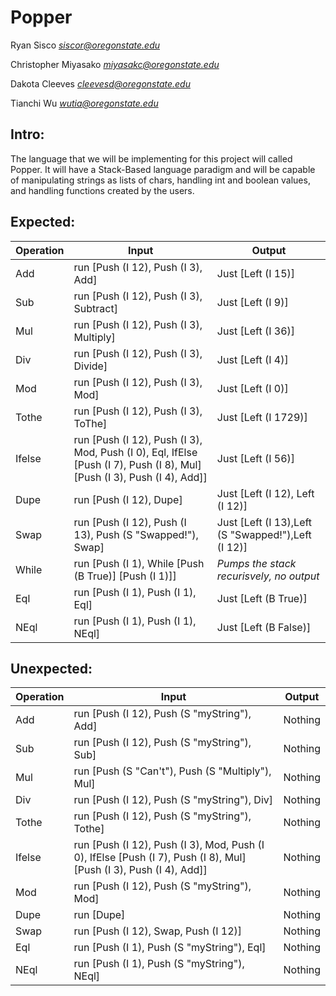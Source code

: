 # Popper

Ryan Sisco *siscor@oregonstate.edu*

Christopher Miyasako *miyasakc@oregonstate.edu*

Dakota Cleeves *cleevesd@oregonstate.edu*

Tianchi Wu *wutia@oregonstate.edu*

## Intro:
The language that we will be implementing for this project will 
called Popper. It will have a Stack-Based language paradigm and
will be capable of manipulating strings as lists of chars,
handling int and boolean values, and handling functions created
by the users.

## Expected:

| Operation | Input | Output |
| --- | --- |---	|
| Add | run [Push (I 12), Push (I 3), Add] |Just [Left (I 15)] |
| Sub | run [Push (I 12), Push (I 3), Subtract] |Just [Left (I 9)]|
| Mul | run [Push (I 12), Push (I 3), Multiply] |Just [Left (I 36)]|
| Div | run [Push (I 12), Push (I 3), Divide] |Just [Left (I 4)]|
| Mod | run [Push (I 12), Push (I 3), Mod] |Just [Left (I 0)]|
| Tothe | run [Push (I 12), Push (I 3), ToThe] |Just [Left (I 1729)]|
| Ifelse | run [Push (I 12), Push (I 3), Mod, Push (I 0), Eql, IfElse [Push (I 7), Push (I 8), Mul] [Push (I 3), Push (I 4), Add]] |Just [Left (I 56)]|
| Dupe | run [Push (I 12), Dupe] | Just [Left (I 12), Left (I 12)] |
| Swap | run [Push (I 12), Push (I 13), Push (S "Swapped!"), Swap] | Just [Left (I 13),Left (S "Swapped!"),Left (I 12)] |
| While | run [Push (I 1), While [Push (B True)] [Push (I 1)]] | *Pumps the stack recurisvely, no output* |
| Eql | run [Push (I 1), Push (I 1), Eql] | Just [Left (B True)] |
| NEql | run [Push (I 1), Push (I 1), NEql] | Just [Left (B False)] |


## Unexpected:

| Operation | Input | Output |
| --- | --- |---	|
| Add | run [Push (I 12), Push (S "myString"), Add] | Nothing |
| Sub | run [Push (I 12), Push (S "myString"), Sub] | Nothing |
| Mul | run [Push (S "Can't"), Push (S "Multiply"), Mul] | Nothing |
| Div | run [Push (I 12), Push (S "myString"), Div] | Nothing |
| Tothe | run [Push (I 12), Push (S "myString"), Tothe] | Nothing |
| Ifelse | run [Push (I 12), Push (I 3), Mod, Push (I 0), IfElse [Push (I 7), Push (I 8), Mul] [Push (I 3), Push (I 4), Add]] | Nothing |
| Mod | run [Push (I 12), Push (S "myString"), Mod] | Nothing |
| Dupe | run [Dupe] | Nothing |
| Swap | run [Push (I 12), Swap, Push (I 12)] | Nothing |
| Eql | run [Push (I 1), Push (S "myString"), Eql] | Nothing |
| NEql | run [Push (I 1), Push (S "myString"), NEql] | Nothing |